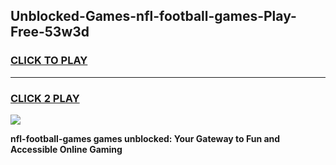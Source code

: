 
## Unblocked-Games-nfl-football-games-Play-Free-53w3d
<h3>
<a href="https://premium76.site?title=nfl-football-games&ref=09A">CLICK TO PLAY</a></h3>
<hr>

<h3>
<a href="https://premium76.site?title=nfl-football-games&ref=09A">CLICK 2 PLAY</a>
  
</h3>

<a href="https://premium76.site?title=nfl-football-games&ref=09A"><img src="https://clearcache.store/games.png"></a>


**nfl-football-games games unblocked: Your Gateway to Fun and Accessible Online Gaming**
